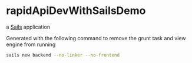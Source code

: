 # rapidApiDevWithSailsDemo

a [Sails](http://sailsjs.org) application

Generated with the following command to remove the grunt task and view engine from running

```bash
sails new backend --no-linker --no-frontend
```
